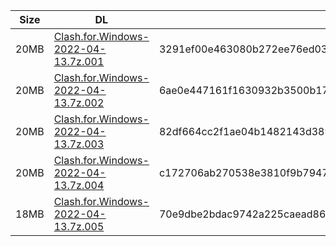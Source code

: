 |    Size   |     DL  | sha512sum |
|  ---  |  ---  |  ---  |
| 20MB | [Clash.for.Windows-2022-04-13.7z.001](https://cdn.jsdelivr.net/gh/appleians/cfw_m1@main/Clash.for.Windows-2022-04-13.7z.001) | 3291ef00e463080b272ee76ed03d3ad3cb539cba87e05998bc29c4985b5588daa77aeda24c38b88c645dbd81bed1c1a9cd3b02219efb83d2af3bd318f33e65cd |
| 20MB | [Clash.for.Windows-2022-04-13.7z.002](https://cdn.jsdelivr.net/gh/appleians/cfw_m1@main/Clash.for.Windows-2022-04-13.7z.002) | 6ae0e447161f1630932b3500b17f32d970d07f2dcb803d6aa7e354cbfb9adb0c8ae0217d88ff61e432e4b8a91c8cbe2430d6d4f562b8f87acd267095572f09d8 |
| 20MB | [Clash.for.Windows-2022-04-13.7z.003](https://cdn.jsdelivr.net/gh/appleians/cfw_m1@main/Clash.for.Windows-2022-04-13.7z.003) | 82df664cc2f1ae04b1482143d3896247003c6fead733e779cf2ff40783ca429da8e40af5ae4016ba99d84a3063722c2855462afa9710a7267bade5c469b341e6 |
| 20MB | [Clash.for.Windows-2022-04-13.7z.004](https://cdn.jsdelivr.net/gh/appleians/cfw_m1@main/Clash.for.Windows-2022-04-13.7z.004) | c172706ab270538e3810f9b79475ade8d1a54d5b65d63cbd67061e719c8e3f1984cdb8e018dcb0c1a55635bd8a76d1fb534a6fc386831393c2934b7493e4b211 |
| 18MB | [Clash.for.Windows-2022-04-13.7z.005](https://cdn.jsdelivr.net/gh/appleians/cfw_m1@main/Clash.for.Windows-2022-04-13.7z.005) | 70e9dbe2bdac9742a225caead867fb530541a6f6d75b296cd6d9feb471e419bdb4d24ef97505a762d226f22267c77e59cbb7837dca672e4e157394517dd5e93e |
